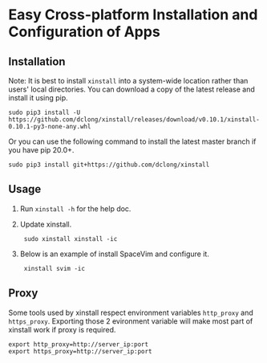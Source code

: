 # Easy Cross-platform Installation and Configuration of Apps

## Installation
Note: It is best to install `xinstall` into a system-wide location rather than users' local directories.
You can download a copy of the latest release and install it using pip.
```
sudo pip3 install -U https://github.com/dclong/xinstall/releases/download/v0.10.1/xinstall-0.10.1-py3-none-any.whl
```
Or you can use the following command to install the latest master branch
if you have pip 20.0+.
```
sudo pip3 install git+https://github.com/dclong/xinstall
```
## Usage

1. Run `xinstall -h` for the help doc.

2. Update xinstall.

        sudo xinstall xinstall -ic
        
2. Below is an example of install SpaceVim and configure it.

        xinstall svim -ic

## Proxy

Some tools used by xinstall respect environment variables `http_proxy` and `https_proxy`.
Exporting those 2 evironment variable will make most part of xinstall work if proxy is required. 
```
export http_proxy=http://server_ip:port
export https_proxy=http://server_ip:port
```
